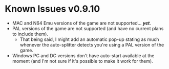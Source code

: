 # Known Issues v0.9.10
* MAC and N64 Emu versions of the game are not supported... ***yet***.
* PAL versions of the game are not supported (and have no current plans to include them).
  * That being said, I might add an automatic pop-up stating as much whenever the auto-splitter detects you're using a PAL version of the game.
* Windows PC and DC versions don't have auto-start available at the moment (and I'm not sure if it's possible to make it work for them).
